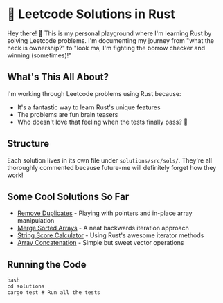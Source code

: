 # 🦀 Leetcode Solutions in Rust

Hey there! 👋 This is my personal playground where I'm learning Rust by solving Leetcode problems. I'm documenting my journey from "what the heck is ownership?" to "look ma, I'm fighting the borrow checker and winning (sometimes)!"

## What's This All About?

I'm working through Leetcode problems using Rust because:
- It's a fantastic way to learn Rust's unique features
- The problems are fun brain teasers
- Who doesn't love that feeling when the tests finally pass? 🎉

## Structure

Each solution lives in its own file under `solutions/src/sols/`. They're all thoroughly commented because future-me will definitely forget how they work!

## Some Cool Solutions So Far

- [Remove Duplicates](solutions/src/sols/p0026_remove_duplicate_from_sorted_array.rs) - Playing with pointers and in-place array manipulation
- [Merge Sorted Arrays](solutions/src/sols/p0088_merge_sorted_array.rs) - A neat backwards iteration approach
- [String Score Calculator](solutions/src/sols/p3110_score_of_string.rs) - Using Rust's awesome iterator methods
- [Array Concatenation](solutions/src/sols/p1929_concatenation_of_array.rs) - Simple but sweet vector operations

## Running the Code

```
bash
cd solutions
cargo test # Run all the tests
```